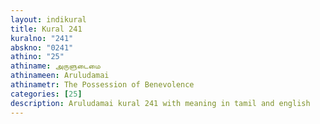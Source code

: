 ```yaml
---
layout: indikural
title: Kural 241
kuralno: "241"
abskno: "0241"
athino: "25"
athiname: அருளுடைமை
athinameen: Aruludamai
athinametr: The Possession of Benevolence
categories: [25]
description: Aruludamai kural 241 with meaning in tamil and english 
---
```


